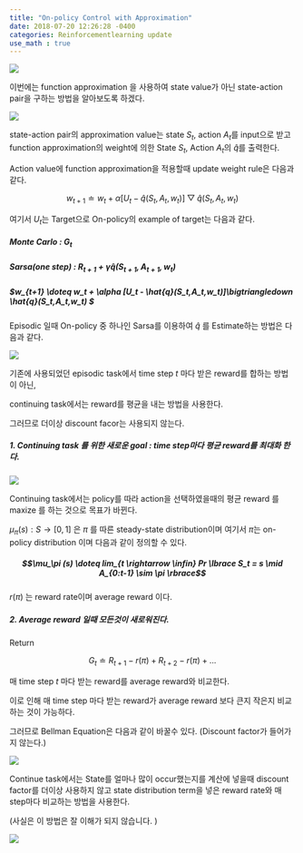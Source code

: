 ```yaml
---
title: "On-policy Control with Approximation"
date: 2018-07-20 12:26:28 -0400
categories: Reinforcementlearning update
use_math : true
---
```


<img src="https://www.dropbox.com/s/2osdrb8vt5g3l4m/Screenshot%202018-07-16%2021.10.10.png?raw=1">



이번에는 function approximation 을 사용하여 state value가 아닌 state-action pair을 구하는 방법을 알아보도록 하겠다. 


<img src="https://www.dropbox.com/s/6kx91r0txgt6iql/Screenshot%202018-07-16%2021.17.31.png?raw=1">

state-action pair의 approximation value는 state $S_t$, action $A_t$를 input으로 받고 function approximation의 weight에 의한 State $S_t$, Action $A_t$의  $\hat{q}$를 출력한다. 

Action value에 function approximation을 적용할때 update weight rule은 다음과 같다. 

$$w_{t+1} \doteq w_t + \alpha [U_t - \hat{q}(S_t,A_t,w_t)]\bigtriangledown \hat{q}(S_t,A_t,w_t)$$



여기서 $U_t$는 Target으로 On-policy의 example of target는 다음과 같다. 



##### Monte Carlo : $G_t$

##### Sarsa(one step) : $R_{t+1}+ \gamma \hat{q}(S_{t+1}, A_{t+1}, w_t)$

##### $w_{t+1} \doteq w_t + \alpha [U_t - \hat{q}(S_t,A_t,w_t)]\bigtriangledown \hat{q}(S_t,A_t,w_t) $



Episodic 일때 On-policy 중 하나인 Sarsa를 이용하여 $\hat{q}$ 를 Estimate하는 방법은 다음과 같다. 


<img src="https://www.dropbox.com/s/c7lhhjx7dk9n622/Screenshot%202018-07-18%2009.24.36.png?raw=1">





기존에 사용되었던 episodic task에서 time step $t$ 마다 받은 reward를 합하는 방법이 아닌, 

 continuing task에서는 reward를 평균을 내는 방법을 사용한다. 

그러므로 더이상 discount facor는 사용되지 않는다. 

 

##### 1. Continuing task 를 위한 새로운 goal : time step마다 평균 reward를 최대화 한다. 

<img src="https://www.dropbox.com/s/7821d6dpe1jy1nv/Screenshot%202018-07-19%2022.14.00.png?raw=1"> 



Continuing task에서는 policy를 따라 action을 선택하였을때의 평균 reward 를 maxize 를 하는 것으로 목표가 바뀐다. 

$\mu_\pi (s) : S \rightarrow [0,1]$ 은 $\pi$ 를 따른 steady-state distribution이며 여기서 $\pi$는 on-policy distribution 이며 다음과 같이 정의할 수 있다. 

##### $$\mu_\pi (s) \doteq lim_{t \rightarrow \infin} Pr \lbrace S_t = s \mid A_{0:t-1} \sim \pi \rbrace$$

$r(\pi)$ 는 reward rate이며 average reward 이다. 



##### 2. Average reward 일때 모든것이 새로워진다. 



Return 

$$G_t \doteq R_{t+1} - r(\pi) + R_{t+2}- r(\pi) + ...$$

매 time step $t$ 마다 받는 reward를 average reward와 비교한다. 

이로 인해 매 time step 마다 받는 reward가 average reward 보다 큰지 작은지 비교하는 것이 가능하다. 

그러므로 Bellman Equation은 다음과 같이 바꿀수 있다. (Discount factor가 들어가지 않는다.)

<img src="https://www.dropbox.com/s/tfl8m9omrvvc1wy/Screenshot%202018-07-19%2023.24.07.png?raw=1">

Continue task에서는 State를 얼마나 많이 occur했는지를 계산에 넣을때 discount factor를 더이상 사용하지 않고 state distribution term을 넣은 reward rate와 매 step마다 비교하는 방법을 사용한다. 



(사실은 이 방법은 잘 이해가 되지 않습니다. )

<img src="https://www.dropbox.com/s/q9vzuvst6mgo9f1/Screenshot%202018-07-19%2023.24.35.png?raw=1">






